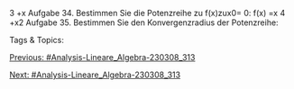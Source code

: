 3 +x
Aufgabe 34. Bestimmen Sie die Potenzreihe zu f(x)zux0= 0:
f(x) =x
4 +x2
Aufgabe 35. Bestimmen Sie den Konvergenzradius der Potenzreihe:

   Tags & Topics:
   

[Previous: #Analysis-Lineare_Algebra-230308_313](Analysis-Lineare_Algebra-230308_313.md)

[Next: #Analysis-Lineare_Algebra-230308_313](Analysis-Lineare_Algebra-230308_313.md)